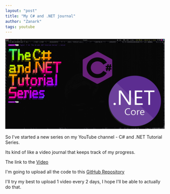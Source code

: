 ```yaml
---
layout: "post"
title: "My C# and .NET journal"
author: "Zanark"
tags: youtube
---
```


![C# .NET Tutorial series Thumbail](https://raw.githubusercontent.com/Zanark/Blog/master/media/CNET%20Thumb.png)

So I've started a new series on my YouTube channel - C# and .NET Tutorial Series.

Its kind of like a video journal that keeps track of my progress.

The link to the [Video](https://youtu.be/uLdNytpAIcI)

I'm going to upload all the code to this [GitHub Repository](https://github.com/Zanark/L-NET/)

I'll try my best to upload 1 video every 2 days, I hope I'll be able to actually do that.